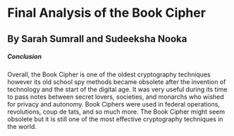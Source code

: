 # Final Analysis of the Book Cipher
## By Sarah Sumrall and Sudeeksha Nooka

##### Conclusion
  Overall, the Book Cipher is one of the oldest cryptography techniques however its old school spy methods became obsolete after the invention of technology and the start of the digital age. It was very useful during its time to pass notes between secret lovers, societies, and monarchs who wished for privacy and autonomy. Book Ciphers were used in federal operations, revolutions, coup de tats, and so much more. The Book Cipher might seem obsolete but it is still one of the most effective cryptography techniques in the world.
